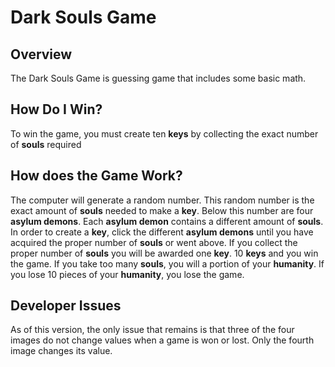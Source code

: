 # Dark Souls Game
## Overview
The Dark Souls Game is guessing game that includes some basic math.
## How Do I Win?
To win the game, you must create ten **keys** by collecting the exact number of **souls** required
## How does the Game Work?
The computer will generate a random number. This random number is the exact amount of **souls** needed to make a **key**. Below this number are four **asylum demons**. Each **asylum demon** contains a different amount of **souls**. In order to create a **key**, click the different **asylum demons** until you have acquired the proper number of **souls** or went above. If you collect the proper number of **souls** you will be awarded one **key**. 10 **keys** and you win the game. If you take too many **souls**, you will a portion of your **humanity**. If you lose 10 pieces of your **humanity**, you lose the game. 
## Developer Issues
As of this version, the only issue that remains is that three of the four images do not change values when a game is won or lost. Only the fourth image changes its value.
